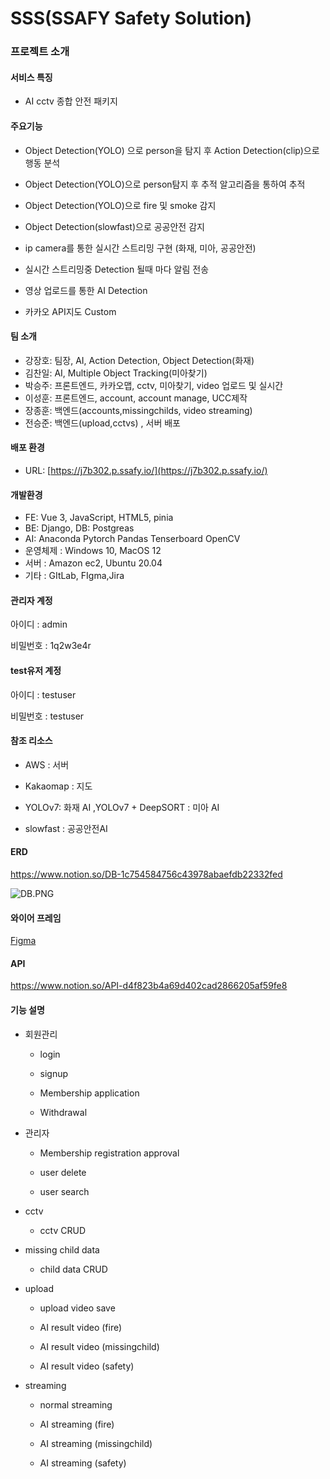# SSS(SSAFY Safety Solution)

### 프로젝트 소개

#### 서비스 특징

- AI cctv 종합 안전 패키지

#### 주요기능

- Object Detection(YOLO) 으로 person을 탐지 후 Action Detection(clip)으로 행동 분석 

- Object Detection(YOLO)으로 person탐지 후 추적 알고리즘을 통하여 추적

- Object Detection(YOLO)으로 fire 및 smoke 감지

- Object Detection(slowfast)으로 공공안전 감지

- ip camera를 통한 실시간 스트리밍 구현 (화재, 미아, 공공안전)

- 실시간 스트리밍중 Detection 될때 마다 알림 전송

- 영상 업로드를 통한 AI Detection

- 카카오 API지도 Custom

#### **팀 소개**

- 강장호: 팀장, AI, Action Detection, Object Detection(화재)
- 김찬일: AI, Multiple Object Tracking(미아찾기)
- 박승주: 프론트엔드, 카카오맵, cctv, 미아찾기, video 업로드 및 실시간
- 이성훈: 프론트엔드, account, account manage, UCC제작
- 장종훈: 백엔드(accounts,missingchilds, video streaming) 
- 전승준: 백엔드(upload,cctvs) , 서버 배포

#### 배포 환경

- URL: [https://j7b302.p.ssafy.io/](https://j7b302.p.ssafy.io/)

#### 개발환경

- FE: Vue 3, JavaScript, HTML5, pinia
- BE: Django, DB: Postgreas
- AI: Anaconda Pytorch Pandas Tenserboard OpenCV
- 운영체제 : Windows 10, MacOS 12
- 서버 : Amazon ec2, Ubuntu 20.04
- 기타 : GItLab, FIgma,Jira

#### 관리자 계정

아이디 : admin

비밀번호 : 1q2w3e4r

#### test유저 계정

아이디 : testuser

비밀번호 : testuser

#### 참조 리소스

- AWS : 서버

- Kakaomap : 지도

- YOLOv7: 화재 AI ,YOLOv7 + DeepSORT : 미아 AI

- slowfast : 공공안전AI

#### ERD

https://www.notion.so/DB-1c754584756c43978abaefdb22332fed

![DB.PNG](C:\Users\oem\Desktop\DB.PNG)

#### 

#### 와이어 프레임

[Figma](https://www.figma.com/file/oUIkqNDmjQHUDDSW34X8Tg/%ED%8A%B9%ED%99%94%ED%94%84%EB%A1%9C%EC%A0%9D%ED%8A%B8?node-id=0%3A1)

#### API

https://www.notion.so/API-d4f823b4a69d402cad2866205af59fe8

#### 기능 설명

- 회원관리
  
  - login
  
  - signup
  
  - Membership application
  
  - Withdrawal

- 관리자
  
  - Membership registration approval
  
  - user delete
  
  - user search

- cctv
  
  - cctv CRUD

- missing child data
  
  - child data CRUD

- upload
  
  - upload video save
  
  - AI result video (fire)
  
  - AI result video (missingchild)
  
  - AI result video (safety)

- streaming
  
  - normal streaming
  
  - AI streaming (fire)
  
  - AI streaming (missingchild)
  
  - AI streaming (safety)